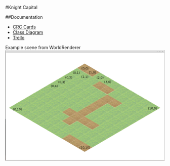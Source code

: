 #Knight Capital

##Documentation
* [CRC Cards](https://rawgit.com/craigthelinguist/knightcapital/master/documentation/crc-cards.html)
* [Class Diagram](https://rawgit.com/craigthelinguist/knightcapital/master/documentation/class-diagram.html)
* [Trello](https://trello.com/)

Example scene from WorldRenderer
![Alt text](/documentation/example_scene.png?raw=true "Optional Title")
